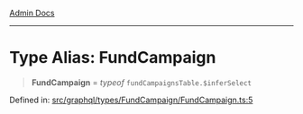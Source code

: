 [Admin Docs](/)

***

# Type Alias: FundCampaign

> **FundCampaign** = *typeof* `fundCampaignsTable.$inferSelect`

Defined in: [src/graphql/types/FundCampaign/FundCampaign.ts:5](https://github.com/PurnenduMIshra129th/talawa-api/blob/75f0e499b44e2c3bed70cf951ac8ac374317f43b/src/graphql/types/FundCampaign/FundCampaign.ts#L5)
